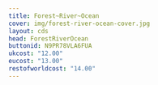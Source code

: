 ```yaml
---
title: Forest~River~Ocean
cover: img/forest-river-ocean-cover.jpg 
layout: cds
head: ForestRiverOcean
buttonid: N9PR78VLA6FUA
ukcost: "12.00"
eucost: "13.00"
restofworldcost: "14.00"
---
```

